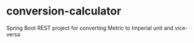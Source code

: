 # conversion-calculator
Spring Boot REST project for converting Metric to Imperial unit and vice-versa
